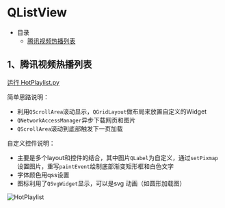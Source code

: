 # QListView

- 目录
  - [腾讯视频热播列表](#1、腾讯视频热播列表)

## 1、腾讯视频热播列表
[运行 HotPlaylist.py](HotPlaylist.py)

简单思路说明：

 - 利用`QScrollArea`滚动显示，`QGridLayout`做布局来放置自定义的Widget
 - `QNetworkAccessManager`异步下载网页和图片
 - `QScrollArea`滚动到底部触发下一页加载

自定义控件说明：

 - 主要是多个layout和控件的结合，其中图片`QLabel`为自定义，通过`setPixmap`设置图片，重写`paintEvent`绘制底部渐变矩形框和白色文字
 - 字体颜色用qss设置
 - 图标利用了`QSvgWidget`显示，可以是svg 动画（如圆形加载图）

![HotPlaylist](ScreenShot/HotPlaylist.gif)
